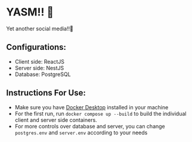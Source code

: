 # YASM!! 🌟

Yet another social media!!🌟

## Configurations:
 - Client side: ReactJS
 - Server side: NestJS
 - Database: PostgreSQL
 
## Instructions For Use:
- Make sure you have [Docker Desktop](https://www.docker.com/products/docker-desktop) installed in your machine
- For the first run, run ```docker compose up --build``` to build the individual client and server side containers.
- For more controls over database and server, you can change ```postgres.env``` and ```server.env``` according to your needs
